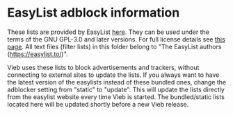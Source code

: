 EasyList adblock information
============================

These lists are provided by EasyList [here](https://easylist.to).
They can be used under the terms of the GNU GPL-3.0 and later versions.
For full license details see [this page](https://easylist.to/pages/licence.html).
All text files (filter lists) in this folder belong to "The EasyList authors (https://easylist.to/)".

Vieb uses these lists to block advertisements and trackers,
without connecting to external sites to update the lists.
If you always want to have the latest version of the easylists instead of these bundled ones,
change the adblocker setting from "static" to "update".
This will update the lists directly from the easylist website every time Vieb is started.
The bundled/static lists located here will be updated shortly before a new Vieb release.
